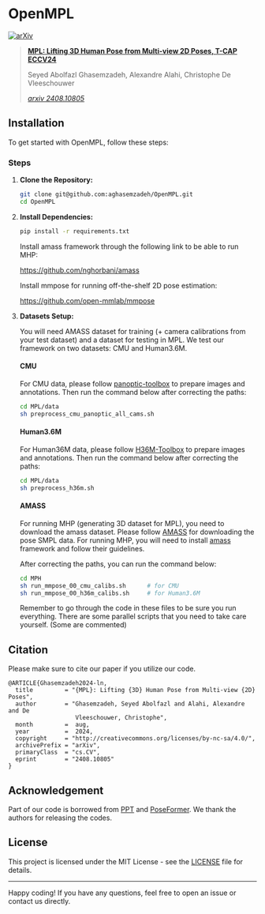 # OpenMPL

[![arXiv](https://img.shields.io/badge/arXiv-2408.10805-<COLOR>.svg)](https://arxiv.org/abs/2408.10805)
>**[MPL: Lifting 3D Human Pose from Multi-view 2D Poses, T-CAP ECCV24](https://arxiv.org/abs/2408.10805)**
>
>Seyed Abolfazl Ghasemzadeh, Alexandre Alahi, Christophe De Vleeschouwer
>
>[*arxiv 2408.10805*](https://arxiv.org/abs/2408.10805)
>
>
## Installation

To get started with OpenMPL, follow these steps:

### Steps

1. **Clone the Repository:**

    ```bash
    git clone git@github.com:aghasemzadeh/OpenMPL.git
    cd OpenMPL
    ```

2. **Install Dependencies:**


    ```bash
    pip install -r requirements.txt
    ```

    Install amass framework through the following link to be able to run MHP:

    https://github.com/nghorbani/amass

    Install mmpose for running off-the-shelf 2D pose estimation:

    https://github.com/open-mmlab/mmpose


3. **Datasets Setup:**

    You will need AMASS dataset for training (+ camera calibrations from your test dataset) and a dataset for testing in MPL. We test our framework on two datasets: CMU and Human3.6M.

    #### CMU

    For CMU data, please follow [panoptic-toolbox](https://github.com/CMU-Perceptual-Computing-Lab/panoptic-toolbox) to prepare images and annotations.
    Then run the command below after correcting the paths:

    ```bash
    cd MPL/data
    sh preprocess_cmu_panoptic_all_cams.sh
    ```

    #### Human3.6M

    For Human36M data, please follow [H36M-Toolbox](https://github.com/CHUNYUWANG/H36M-Toolbox) to prepare images and annotations.
    Then run the command below after correcting the paths:

    ```bash
    cd MPL/data
    sh preprocess_h36m.sh
    ```

    #### AMASS

    For running MHP (generating 3D dataset for MPL), you need to download the amass dataset. Please follow [AMASS](https://amass.is.tue.mpg.de/index.html) for downloading the pose SMPL data. For running MHP, you will need to install [amass](https://github.com/nghorbani/amass) framework and follow their guidelines.

    After correcting the paths, you can run the command below:

    ```bash
    cd MPH
    sh run_mmpose_00_cmu_calibs.sh      # for CMU
    sh run_mmpose_00_h36m_calibs.sh     # for Human3.6M
    ```

    Remember to go through the code in these files to be sure you run everything. There are some parallel scripts that you need to take care yourself. (Some are commented)

## Citation

Please make sure to cite our paper if you utilize our code.

```
@ARTICLE{Ghasemzadeh2024-ln,
  title         = "{MPL}: Lifting {3D} Human Pose from Multi-view {2D} Poses",
  author        = "Ghasemzadeh, Seyed Abolfazl and Alahi, Alexandre and De
                   Vleeschouwer, Christophe",
  month         =  aug,
  year          =  2024,
  copyright     = "http://creativecommons.org/licenses/by-nc-sa/4.0/",
  archivePrefix = "arXiv",
  primaryClass  = "cs.CV",
  eprint        = "2408.10805"
}
```

## Acknowledgement

Part of our code is borrowed from [PPT](https://github.com/HowieMa/PPT/tree/main) and [PoseFormer](https://github.com/zczcwh/PoseFormer/tree/main). We thank the authors for releasing the codes.
    
## License

This project is licensed under the MIT License - see the [LICENSE](LICENSE) file for details.

---

Happy coding! If you have any questions, feel free to open an issue or contact us directly.
